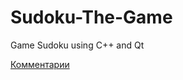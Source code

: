 Sudoku-The-Game
===============

Game Sudoku using C++ and Qt

[Комментарии](https://github.com/E1SS/Sudoku-The-Game/issues/1)
